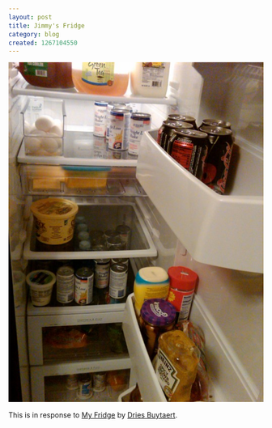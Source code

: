 ```yaml
---
layout: post
title: Jimmy's Fridge
category: blog
created: 1267104550
---
```

![Jimmy's Fridge](/assets/images/2010/02/fridge.jpg)

<!--more-->

This is in response to [My Fridge](http://buytaert.net/my-fridge) by
[Dries Buytaert](http://buytaert.net).

